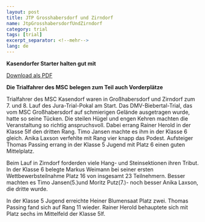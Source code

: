 ```yaml
---
layout: post
title: JTP Grosshabersdorf und Zirndorf
name: JtpGrosshabersdorfUndZirndorf
category: trial
tags: [trial]
excerpt_separator: <!--mehr-->
lang: de
---
```


**Kasendorfer Starter halten gut mit**

[Download als PDF](/download/Zirndorf2009.pdf)

<!--mehr-->

**Die Trialfahrer des MSC belegen zum Teil auch  Vorderplätze**

Trialfahrer des MSC Kasendorf waren in Großhabersdorf und Zirndorf zum 7. und 8. Lauf des Jura-Trial-Pokal am Start. Das DMV-Biebertal-Trial, das vom MSC Großhabersdorf auf schmierigen Gelände ausgetragen wurde, hatte so seine Tücken. Die steilen Hügel und engen Kehren machten die Veranstaltung so richtig anspruchsvoll. Dabei errang Rainer Herold in der Klasse 5lf den dritten Rang. Timo Jansen machte es ihm in der Klasse 6 gleich. Anika Laxson verfehlte mit Rang vier knapp das Podest. Aufsteiger Thomas Passing errang in der Klasse 5 Jugend mit Platz 6 einen guten Mittelplatz.

 Beim Lauf in Zirndorf forderden viele Hang- und Steinsektionen ihren Tribut. In der Klasse 6 belegte Markus Weimann bei seiner ersten Wettbewerbsteilnahme Platz 16 von insgesamt 23 Teilnehmern. Besser machten es Timo Jansen(5.)und Moritz Putz(7.)- noch besser Anika Laxson, die dritte wurde.

 In der Klasse 5 Jugend erreichte Heiner Blumensaat Platz zwei. Thomas Passing fand sich auf Rang 11 wieder. Rainer Herold behauptete sich mit Platz sechs im Mittelfeld der Klasse 5lf.
